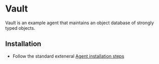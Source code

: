 # Vault

Vault is an example agent that maintains an object database of strongly typed objects.

## Installation

- Follow the standard exteneral [Agent installation steps](../../../packages/agentSdk/ExternalAgents_README.md#install_agent)
